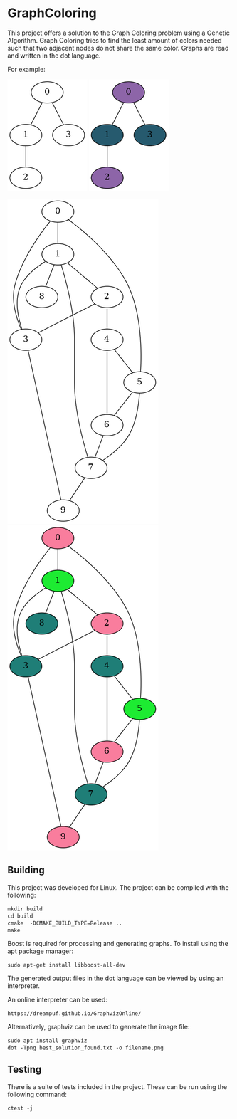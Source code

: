 # GraphColoring
This project offers a solution to the Graph Coloring problem using 
a Genetic Algorithm. Graph Coloring tries to find the least amount of 
colors needed such that two adjacent nodes do not share the same color.
Graphs are read and written in the dot language. 

For example:

![picture of a graph without any coloring](./resources/graph.png)
![picture of a graph without any coloring](./resources/graph_colored.png)

![picture of a larger second graph without any coloring](./resources/graph2.png) 
![picture of a larger second graph without any coloring](./resources/graph2_colored.png)

## Building
This project was developed for Linux.
The project can be compiled with the following:

    mkdir build
    cd build
    cmake  -DCMAKE_BUILD_TYPE=Release ..
    make

Boost is required for processing and generating graphs. To install using the apt package manager:
    
    sudo apt-get install libboost-all-dev

The generated output files in the dot language can be viewed by using an interpreter.

An online interpreter can be used:

    https://dreampuf.github.io/GraphvizOnline/

Alternatively, graphviz can be used to generate the image file:
    
    sudo apt install graphviz
    dot -Tpng best_solution_found.txt -o filename.png

## Testing

There is a suite of tests included in the project. These can be run using the following command:
    
    ctest -j

     
